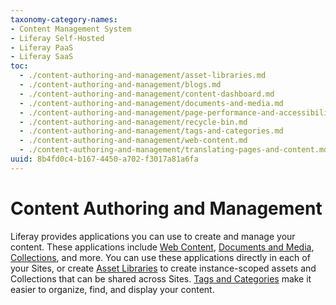 ```yaml
---
taxonomy-category-names:
- Content Management System
- Liferay Self-Hosted
- Liferay PaaS
- Liferay SaaS
toc:
  - ./content-authoring-and-management/asset-libraries.md
  - ./content-authoring-and-management/blogs.md
  - ./content-authoring-and-management/content-dashboard.md
  - ./content-authoring-and-management/documents-and-media.md
  - ./content-authoring-and-management/page-performance-and-accessibility.md
  - ./content-authoring-and-management/recycle-bin.md
  - ./content-authoring-and-management/tags-and-categories.md
  - ./content-authoring-and-management/web-content.md
  - ./content-authoring-and-management/translating-pages-and-content.md
uuid: 8b4fd0c4-b167-4450-a702-f3017a81a6fa
---
```

# Content Authoring and Management

Liferay provides applications you can use to create and manage your content. These applications include [Web Content](./content-authoring-and-management/web-content/web-content-articles/creating-web-content-articles.md), [Documents and Media](./content-authoring-and-management/documents-and-media.md), [Collections](site-building/displaying-content/collections-and-collection-pages.md), and more. You can use these applications directly in each of your Sites, or create [Asset Libraries](./content-authoring-and-management/asset-libraries.md) to create instance-scoped assets and Collections that can be shared across Sites. [Tags and Categories](./content-authoring-and-management/tags-and-categories.md) make it easier to organize, find, and display your content.
